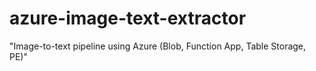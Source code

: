 # azure-image-text-extractor
"Image-to-text pipeline using Azure (Blob, Function App, Table Storage, PE)"
